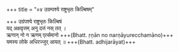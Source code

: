 +++
title = "०४ उग्रम्पश्ये राष्ट्रभृतः किल्बिषम्"

+++
उग्रंपश्ये राष्ट्रभृतः किल्बिषं  
यद् अक्षवृत्तम् अनु दत्तं नस् तत् ।  
ऋणान् नो न ऋणम् एर्त्समानो +++(Bhatt. ṛṇān no narṇāyurecchamāno)+++  
यमस्य लोके अधिरज्जुर् आयत् ॥ +++(Bhatt. adhijarāyat)+++
